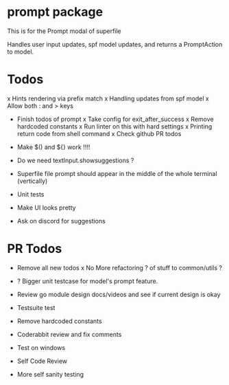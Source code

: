 # prompt package
This is for the Prompt modal of superfile

Handles user input updates, spf model updates, and returns a PromptAction to model. 

# Todos
x Hints rendering via prefix match
x Handling updates from spf model
x Allow both : and > keys
- Finish todos of prompt
x Take config for exit_after_success
x Remove hardcoded constants
x Run linter on this with hard settings
x Printing return code from shell command
x Check github PR todos
- Make $() and ${} work !!!!
- Do we need textInput.showsuggestions ?
- Superfile file prompt should appear in the middle of the whole terminal (vertically)
- Unit tests


- Make UI looks pretty
- Ask on discord for suggestions


# PR Todos
- Remove all new todos
x No More refactoring ? of stuff to common/utils ?
- ? Bigger unit testcase for model's prompt feature.
- Review go module design docs/videos and see if current design is okay
- Testsuite test
- Remove hardcoded constants


- Coderabbit review and fix comments
- Test on windows
- Self Code Review
- More self sanity testing